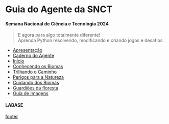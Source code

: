 <!---
Open Source program Pynoplia - Copyright © 2024  Carlo Oliveira** <carlo@nce.ufrj.br>,
PDX-License-Identifier:** `GNU General Public License v3.0 or later <http://is.gd/3Udt>`_.
-->
# Guia do Agente da SNCT
#### Semana Nacional de Ciência e Tecnologia 2024
> E agora para algo totalmente diferente! <br>
> Aprenda Python resolvendo, modificando e criando jogos e desafios. <br>

- [Apresentação](../README)
- [Caderno do Agente](http://localhost:8080/?rel=n)
- [Início](inicial.md)
- [Conhecendo os Biomas](biomas.md)
- [Trilhando o Caminho](caminhos.md)
- [Perigos para a Natureza](perigos.md)
- [Cuidando dos Biomas](cuidando.md)
- [Guardiões da floresta](guardando.md)
- [Guia de Imagens](imagens.md)

#### LABASE
[footer](footer.md ':include')